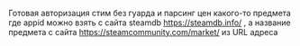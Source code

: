 Готовая авторизация стим без гуарда и парсинг цен какого-то предмета где appid можно взять с сайта steamdb https://steamdb.info/ , а название предмета с сайта https://steamcommunity.com/market/ из URL адреса
